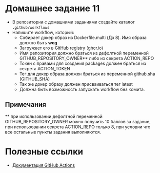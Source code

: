# Домашнее задание 11

- В репозитории с домашними заданиями создайте каталог `.github/workflows`
- Напишите workflow, который:
  - Собирает докер образ из Dockerfile.multi (Дз 8). Имя образа должно быть **wcg**
  - Загружает его в GitHub registry (ghcr.io)
  - Имя репозитория должно браться из дефолтной переменной GITHUB_REPOSITORY_OWNER** либо из секрета ACTION_REPO
  - Токен с правами для создания packages должен браться из секрета ACTION_TOKEN
  - Тег для докер образа должен браться из переменной github.sha (GITHUB_SHA)
  - Так же докер образу должен присваиваться тег latest
  - Должна быть возможность запускать workflow без комита.

## Примечания
 ** при использовании дефолтной переменной GITHUB_REPOSITORY_OWNER можно получить 10 баллов за задание,
 при использовании секрета ACTION_REPO только 8, при условии что все остальные пункты задания выполняются.

# Полезные ссылки

- [Документация GitHub Actions](https://docs.github.com/en/actions/quickstart)
